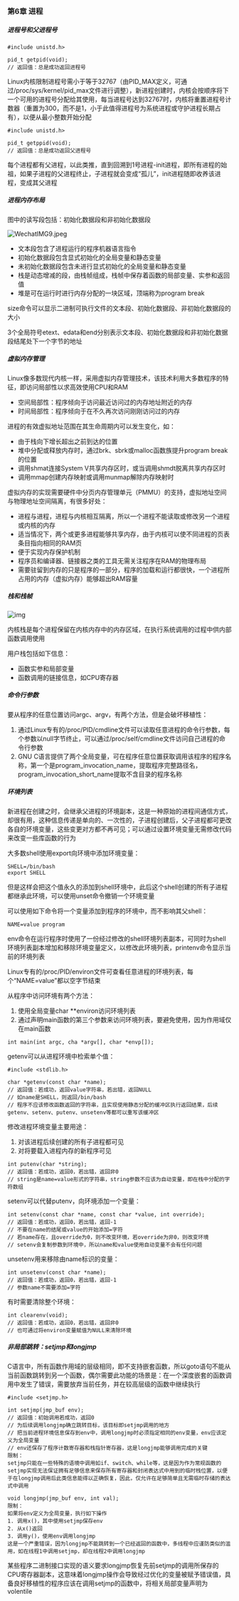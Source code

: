 ### 第6章 进程

##### 进程号和父进程号

```
#include unistd.h>

pid_t getpid(void);
// 返回值：总是成功返回进程号
```

Linux内核限制进程号需小于等于32767（由PID_MAX定义，可通过/proc/sys/kernel/pid_max文件进行调整），新进程创建时，内核会按顺序将下一个可用的进程号分配给其使用，每当进程号达到32767时，内核将重置进程号计数器（重置为300，而不是1，小于此值得进程号为系统进程或守护进程长期占有），以便从最小整数开始分配

```
#include unistd.h>

pid_t getppid(void);
// 返回值：总是成功返回父进程号
```

每个进程都有父进程，以此类推，直到回溯到1号进程-init进程，即所有进程的始祖，如果子进程的父进程终止，子进程就会变成“孤儿”，init进程随即收养该进程，变成其父进程

##### 进程内存布局

图中的读写段包括：初始化数据段和非初始化数据段

![WechatIMG9.jpeg](https://i.loli.net/2019/11/23/qs1wrYnS6N2exgV.jpg)

* 文本段包含了进程运行的程序机器语言指令
* 初始化数据段包含显式初始化的全局变量和静态变量
* 未初始化数据段包含未进行显式初始化的全局变量和静态变量
* 栈是动态增减的段，由栈帧组成，栈帧中保存着函数的局部变量、实参和返回值
* 堆是可在运行时进行内存分配的一块区域，顶端称为program break

size命令可以显示二进制可执行文件的文本段、初始化数据段、非初始化数据段的大小

3个全局符号etext、edata和end分别表示文本段、初始化数据段和非初始化数据段结尾处下一个字节的地址

##### 虚拟内存管理

Linux像多数现代内核一样，采用虚拟内存管理技术，该技术利用大多数程序的特征，即访问局部性以求高效使用CPU和RAM

* 空间局部性：程序倾向于访问最近访问过的内存地址附近的内存
* 时间局部性：程序倾向于在不久再次访问刚刚访问过的内存

进程的有效虚拟地址范围在其生命周期内可以发生变化，如：

* 由于栈向下增长超出之前到达的位置
* 堆中分配或释放内存时，通过brk、sbrk或malloc函数族提升program break的位置
* 调用shmat连接System V共享内存区时，或当调用shmdt脱离共享内存区时
* 调用mmap创建内存映射或调用munmap解除内存映射时

虚拟内存的实现需要硬件中分页内存管理单元（PMMU）的支持，虚拟地址空间与物理地址空间隔离，有很多好处：

* 进程与进程，进程与内核相互隔离，所以一个进程不能读取或修改另一个进程或内核的内存
* 适当情况下，两个或更多进程能够共享内存，由于内核可以使不同进程的页表条目指向相同的RAM页
* 便于实现内存保护机制
* 程序员和编译器、链接器之类的工具无需关注程序在RAM的物理布局
* 需要驻留到内存的只是程序的一部分，程序的加载和运行都很快，一个进程所占用的内存（虚拟内存）能够超出RAM容量

##### 栈和栈帧

![img](https://timgsa.baidu.com/timg?image&quality=80&size=b9999_10000&sec=1572751759031&di=18a2dd4e8b543dbb247953eccc6cb1dd&imgtype=jpg&src=http%3A%2F%2Fimg4.imgtn.bdimg.com%2Fit%2Fu%3D1180818649%2C2062788229%26fm%3D214%26gp%3D0.jpg)

内核栈是每个进程保留在内核内存中的内存区域，在执行系统调用的过程中供内部函数调用使用

用户栈包括如下信息：

* 函数实参和局部变量
* 函数调用的链接信息，如CPU寄存器

##### 命令行参数

要从程序的任意位置访问argc、argv，有两个方法，但是会破坏移植性：

1. 通过Linux专有的/proc/PID/cmdline文件可以读取任意进程的命令行参数，每个参数以null字节终止，可以通过/proc/self/cmdline文件访问自己进程的命令行参数
2. GNU C语言提供了两个全局变量，可在程序任意位置获取调用该程序的程序名称，第一个是program_invocation_name，提取程序完整路径名，program_invocation_short_name提取不含目录的程序名称

##### 环境列表

新进程在创建之时，会继承父进程的环境副本，这是一种原始的进程间通信方式，却很有用，这种信息传递是单向的、一次性的，子进程创建后，父子进程都可更改各自的环境变量，这些变更对方都不再可见；可以通过设置环境变量无需修改代码来改变一些库函数的行为

大多数shell使用export向环境中添加环境变量：

```
SHELL=/bin/bash
export SHELL
```

但是这样会把这个值永久的添加到shell环境中，此后这个shell创建的所有子进程都继承此环境，可以使用unset命令撤销一个环境变量

可以使用如下命令将一个变量添加到程序的环境中，而不影响其父shell：

```
NAME=value program
```

env命令在运行程序时使用了一份经过修改的shell环境列表副本，可同时为shell环境列表副本增加和移除环境变量定义，以修改此环境列表，printenv命令显示当前的环境列表

Linux专有的/proc/PID/environ文件可查看任意进程的环境列表，每个“NAME=value”都以空字节结束

从程序中访问环境有两个方法：

1. 使用全局变量char **environ访问环境列表
2. 通过声明main函数的第三个参数来访问环境列表，要避免使用，因为作用域仅在main函数

```
int main(int argc, cha *argv[], char *envp[]);
```

getenv可以从进程环境中检索单个值：

```
#include <stdlib.h>

char *getenv(const char *name);
// 返回值：若成功，返回value字符串，若出错，返回NULL
// 如name是SHELL，则返回/bin/bash
// 程序不应该修改函数返回的字符串，且实现使用静态分配的缓冲区执行返回结果，后续getenv、setenv、putenv、unsetenv等都可以重写该缓冲区
```

修改进程环境变量主要用途：

1. 对该进程后续创建的所有子进程都可见
2. 对将要载入进程内存的新程序可见

```
int putenv(char *string);
// 返回值：若成功，返回0，若出错，返回非0
// string是name=value形式的字符串，string参数不应该为自动变量，即在栈中分配的字符数组
```

setenv可以代替putenv，向环境添加一个变量：

```
int setenv(const char *name, const char *value, int override);
// 返回值：若成功，返回0，若出错，返回-1
// 不要在name的结尾或value的开始添加=字符
// 若name存在，且override为0，则不改变环境，若override为非0，则改变环境
// setenv会复制参数到环境中，所以name和value使用自动变量不会有任何问题
```

unsetenv用来移除由name标识的变量：

```
int unsetenv(const char *name);
// 返回值：若成功，返回0，若出错，返回-1
// 参数name不需要添加=字符
```

有时需要清除整个环境：

```
int clearenv(void);
// 返回值：若成功，返回0，若出错，返回非0
// 也可通过将environ变量赋值为NULL来清除环境
```

##### 非局部跳转：setjmp和longjmp

C语言中，所有函数作用域的层级相同，即不支持嵌套函数，所以goto语句不能从当前函数跳转到另一个函数，偶尔需要此功能的场景是：在一个深度嵌套的函数调用中发生了错误，需要放弃当前任务，并在较高层级的函数中继续执行

```
#include <setjmp.h>

int setjmp(jmp_buf env);
// 返回值：初始调用若成功，返回0
// 为后续调用longjmp确立跳转目标，该目标即setjmp调用的地方
// 把当前进程环境信息保存到env中，调用longjmp时必须指定相同的env变量，env应该定义为全局变量
// env还保存了程序计数寄存器和栈指针寄存器，这是longjmp能够调用完成的关键
限制：
setjmp只能在一些特殊的语境中调用如if、switch、while等，这是因为作为常规函数的setjmp实现无法保证拥有足够信息来保存所有寄存器和封闭表达式中用到的临时栈位置，以便于在longjmp调用后此类信息能得以正确恢复，因此，仅允许在足够简单且无需临时存储的表达式中调用

void longjmp(jmp_buf env, int val);
限制：
如果将env定义为全局变量，执行如下操作
1. 调用x()，其中使用setjmp保存env
2. 从x()返回
3. 调用y()，使用env调用longjmp
这是一个严重错误，因为longjmp不能跳转到一个已经返回的函数中，多线程中应谨防类似的滥用，如在线程1中调用setjmp，却在线程2中调用longjmp
```

某些程序二进制接口实现的语义要求longjmp恢复先前setjmp的调用所保存的CPU寄存器副本，这意味着longjmp操作会导致经过优化的变量被赋予错误值，具备良好移植性的程序应该在调用setjmp的函数中，将相关局部变量声明为volentile
